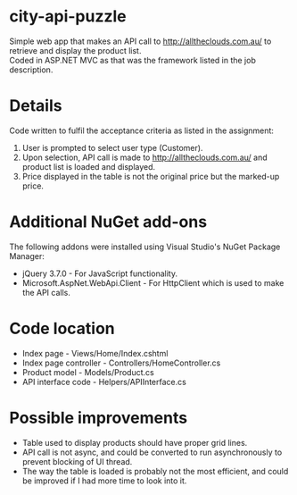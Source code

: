 # city-api-puzzle
Simple web app that makes an API call to http://alltheclouds.com.au/ to retrieve and display the product list. <br>
Coded in ASP.NET MVC as that was the framework listed in the job description.

# Details
Code written to fulfil the acceptance criteria as listed in the assignment: <br>
1) User is prompted to select user type (Customer).
2) Upon selection, API call is made to http://alltheclouds.com.au/ and product list is loaded and displayed.
3) Price displayed in the table is not the original price but the marked-up price.

# Additional NuGet add-ons
The following addons were installed using Visual Studio's NuGet Package Manager:<br>
* jQuery 3.7.0 - For JavaScript functionality.
* Microsoft.AspNet.WebApi.Client - For HttpClient which is used to make the API calls.

# Code location
* Index page - Views/Home/Index.cshtml <br>
* Index page controller - Controllers/HomeController.cs <br>
* Product model - Models/Product.cs <br>
* API interface code - Helpers/APIInterface.cs 

# Possible improvements
* Table used to display products should have proper grid lines.
* API call is not async, and could be converted to run asynchronously to prevent blocking of UI thread.
* The way the table is loaded is probably not the most efficient, and could be improved if I had more time to look into it.
